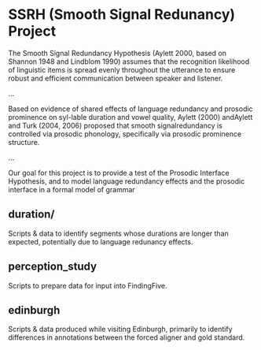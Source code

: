 # SSRH (Smooth Signal Redunancy) Project
The Smooth Signal Redundancy Hypothesis (Aylett 2000, based on Shannon 1948 and Lindblom 1990) assumes that the recognition likelihood of linguistic items is spread evenly throughout the utterance to ensure robust and efficient communication between speaker and listener.

...

Based on evidence of shared effects of language redundancy and prosodic prominence on syl-lable duration and vowel quality, Aylett (2000) andAylett and Turk (2004, 2006) proposed that smooth signalredundancy is controlled via prosodic phonology, specifically via prosodic prominence structure.

...

Our goal for this project is to provide a test of the Prosodic Interface Hypothesis, and to model language redundancy effects and the prosodic interface in a formal model of grammar

## duration/
Scripts & data to identify segments whose durations are longer than expected, potentially due to language redunancy effects.

## perception_study
Scripts to prepare data for input into FindingFive.

## edinburgh
Scripts & data produced while visiting Edinburgh, primarily to identify differences in annotations between the forced aligner and gold standard.

